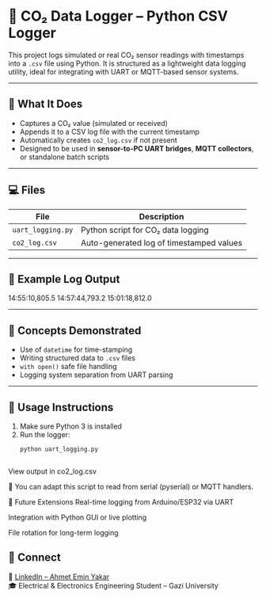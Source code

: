 # 📝 CO₂ Data Logger – Python CSV Logger

This project logs simulated or real CO₂ sensor readings with timestamps into a `.csv` file using Python. It is structured as a lightweight data logging utility, ideal for integrating with UART or MQTT-based sensor systems.

---

## 📄 What It Does

- Captures a CO₂ value (simulated or received)
- Appends it to a CSV log file with the current timestamp
- Automatically creates `co2_log.csv` if not present
- Designed to be used in **sensor-to-PC UART bridges**, **MQTT collectors**, or standalone batch scripts

---

## 💻 Files

| File             | Description                             |
|------------------|-----------------------------------------|
| `uart_logging.py`| Python script for CO₂ data logging      |
| `co2_log.csv`    | Auto-generated log of timestamped values|

---

## 🧪 Example Log Output

14:55:10,805.5
14:57:44,793.2
15:01:18,812.0


---

## 🧠 Concepts Demonstrated

- Use of `datetime` for time-stamping
- Writing structured data to `.csv` files
- `with open()` safe file handling
- Logging system separation from UART parsing

---

## 🚀 Usage Instructions

1. Make sure Python 3 is installed
2. Run the logger:
   ```bash
   python uart_logging.py



View output in co2_log.csv

📝 You can adapt this script to read from serial (pyserial) or MQTT handlers.

🔁 Future Extensions
Real-time logging from Arduino/ESP32 via UART

Integration with Python GUI or live plotting

File rotation for long-term logging   


## 🔗 Connect
📌 [LinkedIn – Ahmet Emin Yakar](https://www.linkedin.com/in/ahmet-emin-yakar-bbb6732a6)  
🎓 Electrical & Electronics Engineering Student – Gazi University 